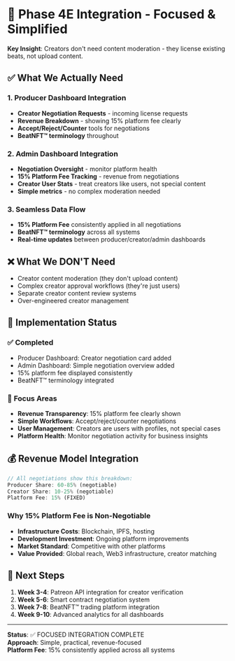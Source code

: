 # 🎯 Phase 4E Integration - Focused & Simplified

**Key Insight**: Creators don't need content moderation - they license existing beats, not upload content.

## ✅ **What We Actually Need**

### **1. Producer Dashboard Integration**
- **Creator Negotiation Requests** - incoming license requests
- **Revenue Breakdown** - showing 15% platform fee clearly
- **Accept/Reject/Counter** tools for negotiations
- **BeatNFT™ terminology** throughout

### **2. Admin Dashboard Integration**  
- **Negotiation Oversight** - monitor platform health
- **15% Platform Fee Tracking** - revenue from negotiations
- **Creator User Stats** - treat creators like users, not special content
- **Simple metrics** - no complex moderation needed

### **3. Seamless Data Flow**
- **15% Platform Fee** consistently applied in all negotiations
- **BeatNFT™ terminology** across all systems
- **Real-time updates** between producer/creator/admin dashboards

## ❌ **What We DON'T Need**
- Creator content moderation (they don't upload content)
- Complex creator approval workflows (they're just users)
- Separate creator content review systems
- Over-engineered creator management

## 🔧 **Implementation Status**

### ✅ **Completed**
- Producer Dashboard: Creator negotiation card added
- Admin Dashboard: Simple negotiation overview added  
- 15% platform fee displayed consistently
- BeatNFT™ terminology integrated

### 🎯 **Focus Areas**
- **Revenue Transparency**: 15% platform fee clearly shown
- **Simple Workflows**: Accept/reject/counter negotiations
- **User Management**: Creators are users with profiles, not special cases
- **Platform Health**: Monitor negotiation activity for business insights

## 💰 **Revenue Model Integration**

```typescript
// All negotiations show this breakdown:
Producer Share: 60-85% (negotiable)
Creator Share: 10-25% (negotiable) 
Platform Fee: 15% (FIXED)
```

### **Why 15% Platform Fee is Non-Negotiable**
- **Infrastructure Costs**: Blockchain, IPFS, hosting
- **Development Investment**: Ongoing platform improvements
- **Market Standard**: Competitive with other platforms
- **Value Provided**: Global reach, Web3 infrastructure, creator matching

## 🚀 **Next Steps**

1. **Week 3-4**: Patreon API integration for creator verification
2. **Week 5-6**: Smart contract negotiation system
3. **Week 7-8**: BeatNFT™ trading platform integration
4. **Week 9-10**: Advanced analytics for all dashboards

---

**Status**: ✅ FOCUSED INTEGRATION COMPLETE  
**Approach**: Simple, practical, revenue-focused  
**Platform Fee**: 15% consistently applied across all systems